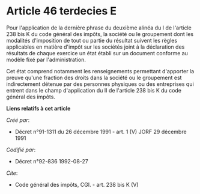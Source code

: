 # Article 46 terdecies E

Pour l'application de la dernière phrase du deuxième alinéa du I de l'article 238 bis K du code général des impôts, la
société ou le groupement dont les modalités d'imposition de tout ou partie du résultat suivent les règles applicables en
matière d'impôt sur les sociétés joint à la déclaration des résultats de chaque exercice un état établi sur un document
conforme au modèle fixé par l'administration. 

Cet état comprend notamment les renseignements permettant d'apporter la preuve qu'une fraction des droits dans la société ou
le groupement est indirectement détenue par des personnes physiques ou des entreprises qui entrent dans le champ
d'application du II de l'article 238 bis K du code général des impôts.

**Liens relatifs à cet article**

_Créé par_:

  - Décret n°91-1311 du 26 décembre 1991 - art. 1 (V) JORF 29 décembre 1991

_Codifié par_:

  - Décret n°92-836 1992-08-27

_Cite_:

  - Code général des impôts, CGI. - art. 238 bis K (V)
